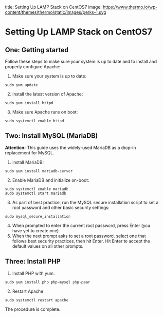 title: Setting Up LAMP Stack on CentOS7
image: https://www.thermo.io/wp-content/themes/thermo/static/images/perks-1.svg

# Setting Up LAMP Stack on CentOS7
## One: Getting started
Follow these steps to make sure your system is up to date and to install and properly configure Apache:
1. Make sure your system is up to date:
```
sudo yum update
```
2. Install the latest version of Apache:
```
sudo yum install httpd
```
3. Make sure Apache runs on boot:
```
sudo systemctl enable httpd
```
## Two: Install MySQL (MariaDB)
**Attention:** This guide uses the widely-used MariaDB as a drop-in replacement for MySQL.
1. Install MariaDB:
```
sudo yum install mariadb-server
```
2. Enable MariaDB and initialize on-boot:
```
sudo systemctl enable mariadb
sudo systemctl start mariadb
```
3. As part of best practice, run the MySQL secure installation script to set a root password and other basic security settings:
```
sudo mysql_secure_installation
```
4. When prompted to enter the current root password, press Enter (you have yet to create one).
5. When the next prompt asks to set a root password, select one that follows best security practices, then hit Enter. Hit Enter to accept the default values on all other prompts.
## Three: Install PHP
1. Install PHP with yum:
```
sudo yum install php php-mysql php-pear
```
2. Restart Apache
```
sudo systemctl restart apache
```
The procedure is complete. 
